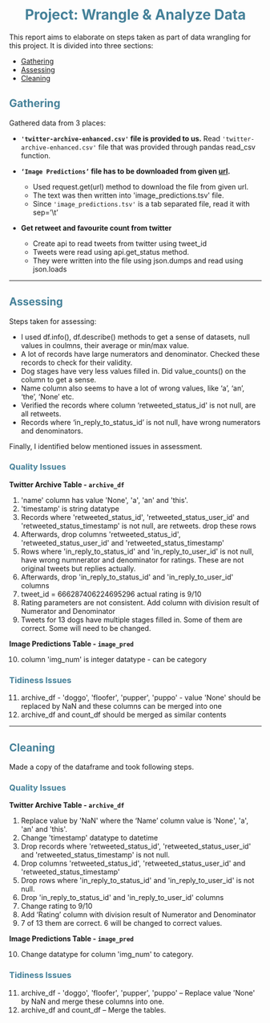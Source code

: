  # <center ><font color='#458199'>Project: Wrangle & Analyze Data </font></center>


This report aims to elaborate on steps taken as part of data wrangling for this project. It is divided into three sections:

<ul>
    <li><a href="#gather">Gathering</a></li>
    <li><a href="#assess">Assessing</a></li>
    <li><a href="#clean">Cleaning </a></li>
</ul>


<a id='gather'></a>
## <font color='#458199'>Gathering </font>
Gathered data from 3 places:
-	**`'twitter-archive-enhanced.csv'` file is provided to us.**
    Read `'twitter-archive-enhanced.csv'` file that was provided through pandas read_csv function.

-	**`‘Image Predictions’` file has to be downloaded from given [url](https://d17h27t6h515a5.cloudfront.net/topher/2017/August/599fd2ad_image-predictions/image-predictions.tsv).**
    -	Used request.get(url) method to download the file from given url.
    -	The text was then written into 'image_predictions.tsv' file.
    -	Since `'image_predictions.tsv'` is a tab separated file, read it with sep=’\t’

-	**Get retweet and favourite count from twitter**
    -	Create api to read tweets from twitter using tweet_id
    -	Tweets were read using api.get_status method. 
    -	They were written into the file using json.dumps and read using json.loads


---

<a id='assess'></a>
## <font color='#458199'>Assessing </font>
Steps taken for assessing: 
-	I used df.info(), df.describe() methods to get a sense of datasets, null values in coulmns, their average or min/max value.
-	A lot of records have large numerators and denominator. Checked these records to check for their validity.
-	Dog stages have very less values filled in. Did value_counts() on the column to get a sense.
-	Name column also seems to have a lot of wrong values, like ‘a’, ‘an’, ‘the’, ‘None’ etc.
-	Verified the records where column ‘retweeted_status_id' is not null, are all retweets.
-	Records where ‘in_reply_to_status_id’ is not null, have wrong numerators and denominators.


Finally, I identified below mentioned issues in assessment.

### <font color='#458199'> Quality Issues </font>

**Twitter Archive Table - `archive_df`**
1.	'name' column has value 'None', 'a', 'an' and 'this'.
2.	'timestamp' is string datatype
3.	Records where 'retweeted_status_id', 'retweeted_status_user_id' and 'retweeted_status_timestamp' is not null, are retweets. drop these rows
4.	Afterwards, drop columns 'retweeted_status_id', 'retweeted_status_user_id' and 'retweeted_status_timestamp'
5.	Rows where 'in_reply_to_status_id' and 'in_reply_to_user_id' is not null, have wrong numnerator and denominator for ratings. These are not original tweets but replies actually.
6.	Afterwards, drop 'in_reply_to_status_id' and 'in_reply_to_user_id' columns
7.	tweet_id = 666287406224695296 actual rating is 9/10
8.	Rating parameters are not consistent. Add column with division result of Numerator and Denominator
9.	Tweets for 13 dogs have multiple stages filled in. Some of them are correct. Some will need to be changed.

**Image Predictions Table - `image_pred`**

10.	column 'img_num' is integer datatype - can be category

### <font color='#458199'>Tidiness Issues </font>
11.	archive_df - 'doggo', 'floofer', 'pupper', 'puppo' - value 'None' should be replaced by NaN and these columns can be merged into one
12.	archive_df and count_df should be merged as similar contents

---

<a id='clean'></a>
## <font color='#458199'>Cleaning </font>
Made a copy of the dataframe and took following steps.

### <font color='#458199'>Quality Issues </font>
**Twitter Archive Table - `archive_df`**
1.	Replace value by 'NaN' where the ‘Name’ column value is 'None', 'a', 'an' and 'this'.
2.	Change 'timestamp' datatype to datetime
3.	Drop records where 'retweeted_status_id', 'retweeted_status_user_id' and 'retweeted_status_timestamp' is not null.
4.	Drop columns 'retweeted_status_id', 'retweeted_status_user_id' and 'retweeted_status_timestamp'
5.	Drop rows where 'in_reply_to_status_id' and 'in_reply_to_user_id' is not null.
6.	Drop 'in_reply_to_status_id' and 'in_reply_to_user_id' columns
7.	Change rating to 9/10
8.	Add ‘Rating’ column with division result of Numerator and Denominator
9.	7 of 13 them are correct. 6 will be changed to correct values.

**Image Predictions Table - `image_pred`**

10.	Change datatype for column 'img_num' to category.

### <font color='#458199'>Tidiness Issues </font>
11.	archive_df - 'doggo', 'floofer', 'pupper', 'puppo' – Replace value 'None' by NaN and merge these columns into one.
12.	archive_df and count_df – Merge the tables.


